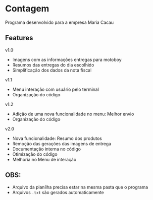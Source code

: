 # Contagem
Programa desenvolvido para a empresa Maria Cacau

## Features
v1.0
- Imagens com as informações entregas para motoboy
- Resumos das entregas do dia escolhido
- Simplificação dos dados da nota fiscal

v1.1
- Menu interação com usuário pelo terminal
- Organização do código

v1.2
- Adição de uma nova funcionalidade no menu: Melhor envio
- Organização do código

v2.0
- Nova funcionalidade: Resumo dos produtos
- Remoção das gerações das imagens de entrega
- Documentação interna no código
- Otimização do código
- Melhoria no Menu de interação


## OBS:
- Arquivo da planílha precisa estar na mesma pasta que o programa
- Arquivos `.txt` são gerados automaticamente